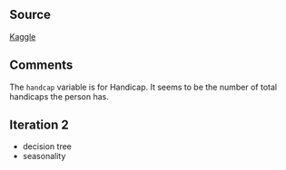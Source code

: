 ## Source
[Kaggle](https://www.kaggle.com/joniarroba/noshowappointments)

## Comments

The `handcap` variable is for Handicap. It seems to be the number of total
handicaps the person has.

## Iteration 2

* decision tree
* seasonality

